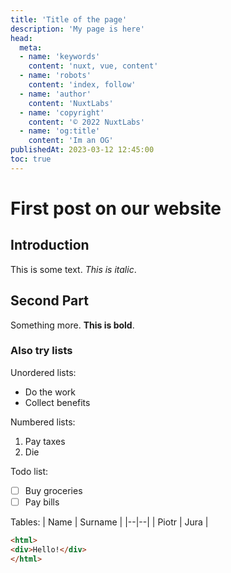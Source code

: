 ```yaml
---
title: 'Title of the page'
description: 'My page is here'
head:
  meta:
  - name: 'keywords'
    content: 'nuxt, vue, content'
  - name: 'robots'
    content: 'index, follow'
  - name: 'author'
    content: 'NuxtLabs'
  - name: 'copyright'
    content: '© 2022 NuxtLabs'
  - name: 'og:title'
    content: 'Im an OG'
publishedAt: 2023-03-12 12:45:00
toc: true
---
```

# First post on our website
## Introduction 
This is some text. *This is italic*.

## Second Part
Something more. **This is bold**.

### Also try lists
Unordered lists:
- Do the work
- Collect benefits

Numbered lists:

1. Pay taxes
2. Die

Todo list:
- [ ] Buy groceries
- [ ] Pay bills

Tables:
| Name | Surname |
|--|--|
| Piotr | Jura |

```html
<html>
<div>Hello!</div>
</html>
```

